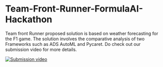 # Team-Front-Runner-FormulaAI-Hackathon
Team front Runner proposed solution is based on weather forecasting for the F1 game. The solution involves the comparative analysis of two Frameworks such as ADS AutoML and Pycaret.
Do check out our submission video for more details.

[![Submission video](https://img.youtube.com/vi/32A_QOBSa8I/0.jpg)](http://www.youtube.com/watch?v=32A_QOBSa8I)
